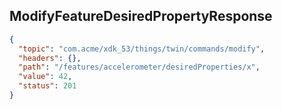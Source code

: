 ## ModifyFeatureDesiredPropertyResponse

```json
{
  "topic": "com.acme/xdk_53/things/twin/commands/modify",
  "headers": {},
  "path": "/features/accelerometer/desiredProperties/x",
  "value": 42,
  "status": 201
}
```